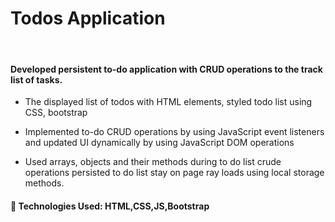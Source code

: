  # Todos Application 

<br>

#### Developed persistent to-do application with CRUD operations to the track list of tasks.


- The displayed list of todos with HTML elements, styled todo list using CSS, bootstrap 

- Implemented to-do CRUD operations by using JavaScript event listeners and updated UI dynamically by using JavaScript DOM operations 

- Used arrays, objects and their methods during to do list crude operations persisted to do list stay on page ray loads using local storage methods. 



#### 🚀 Technologies Used: HTML,CSS,JS,Bootstrap

